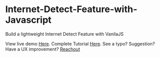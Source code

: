 # Internet-Detect-Feature-with-Javascript
Build a lightweight Internet Detect Feature with VanilaJS

View live demo  [Here](https://ojanti.github.io/Internet-Detect-Feature-with-Javascript/).
Complete Tutorial  [Here](http://ojanti.com/blog/Build-a-lightweight-Internet-Detect-Feature-with-VanilaJS).
See a typo? Suggestion? Have a UX improvement? [Reachout](http://ojanti.com/)